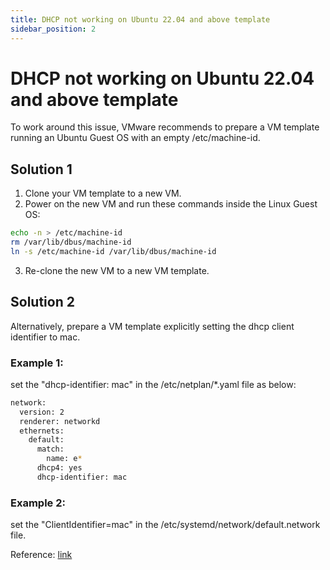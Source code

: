```yaml
---
title: DHCP not working on Ubuntu 22.04 and above template
sidebar_position: 2
---
```


# DHCP not working on Ubuntu 22.04 and above template
To work around this issue, VMware recommends to prepare a VM template running an Ubuntu Guest OS with an empty /etc/machine-id.

## Solution 1
1. Clone your VM template to a new VM.
2. Power on the new VM and run these commands inside the Linux Guest OS:
```bash
echo -n > /etc/machine-id
rm /var/lib/dbus/machine-id
ln -s /etc/machine-id /var/lib/dbus/machine-id
```
3. Re-clone the new VM to a new VM template.

## Solution 2
Alternatively, prepare a VM template explicitly setting the dhcp client identifier to mac.

### Example 1: 
set the "dhcp-identifier: mac" in the /etc/netplan/*.yaml file as below:
```bash
network:
  version: 2
  renderer: networkd
  ethernets:
    default:
      match:
        name: e*
      dhcp4: yes
      dhcp-identifier: mac
```

### Example 2: 
set the "ClientIdentifier=mac" in the /etc/systemd/network/default.network file.

Reference: [link](https://kb.vmware.com/s/article/82229)